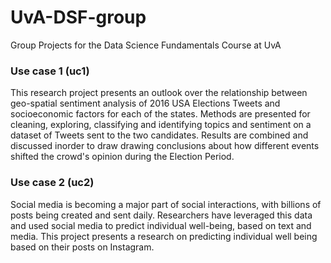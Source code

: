 # UvA-DSF-group
Group Projects for the Data Science Fundamentals Course at UvA

### Use case 1 (uc1)
This research project presents an outlook over the relationship between geo-spatial sentiment analysis of 2016 USA Elections Tweets and socioeconomic factors for each of the states. Methods are presented for cleaning, exploring, classifying and identifying topics and sentiment on a dataset of Tweets sent to the two candidates. Results are combined and discussed inorder to draw drawing conclusions about how different events shifted the crowd's opinion during the Election Period.

### Use case 2 (uc2)
Social media is becoming a major part of social interactions, with billions of posts being created and sent daily. Researchers have leveraged this data and used social media to predict individual well-being, based on text and media. This project presents a research on predicting individual well being based on their posts on Instagram.

